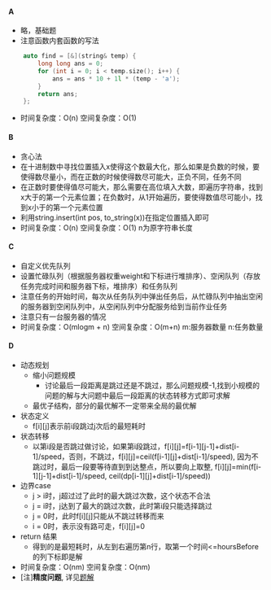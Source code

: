 #### A
* 略，基础题
* 注意函数内套函数的写法
```c++
    auto find = [&](string& temp) {
        long long ans = 0;
        for (int i = 0; i < temp.size(); i++) {
            ans = ans * 10 + 1l * (temp - 'a');
        }
        return ans;
    };
```
* 时间复杂度：O(n) 空间复杂度：O(1)
#### B
* 贪心法
* 在十进制数中寻找位置插入x使得这个数最大化，那么如果是负数的时候，要使得数尽量小，而在正数的时候使得数尽可能大，正负不同，任务不同
* 在正数时要使得值尽可能大，那么需要在高位填入大数，即遍历字符串，找到x大于的第一个元素位置；在负数时，从1开始遍历，要使得数值尽可能小，找到x小于的第一个元素位置
* 利用string.insert(int pos, to\_string(x))在指定位置插入即可
* 时间复杂度：O(n) 空间复杂度：O(1)  n为原字符串长度
#### C
* 自定义优先队列
* 设置忙碌队列（根据服务器权重weight和下标进行堆排序）、空闲队列（存放任务完成时间和服务器下标，堆排序）和任务队列
* 注意任务的开始时间，每次从任务队列中弹出任务后，从忙碌队列中抽出空闲的服务器到空闲队列中，从空闲队列中分配服务给到当前作业任务
* 注意只有一台服务器的情况
* 时间复杂度：O(mlogm + n) 空间复杂度：O(m+n) m:服务器数量 n:任务数量
#### D
* 动态规划
    * 缩小问题规模
        * 讨论最后一段距离是跳过还是不跳过，那么问题规模-1,找到小规模的问题的解与大问题中最后一段距离的状态转移方式即可求解
    * 最优子结构，部分的最优解不一定带来全局的最优解
* 状态定义
    * f\[i][j]表示前i段跳过j次后的最短耗时
* 状态转移
    * 以第i段是否跳过做讨论，如果第i段跳过，f\[i][j]=f\[i-1][j-1]+dist[i-1]/speed，否则，不跳过，f\[i][j]=ceil(f\[i-1][j]+dist[i-1]/speed), 因为不跳过时，最后一段要等待直到到达整点，所以要向上取整, f\[i][j]=min(f\[i-1][j-1]+dist[i-1]/speed, ceil(dp\[i-1][j]+dist[i-1]/speed))
* 边界case
    * j > i时，j超过过了此时的最大跳过次数，这个状态不合法
    * j = i时，j达到了最大的跳过次数，此时第i段只能选择跳过
    * j = 0时，此时f\[i][j]只能从不跳过转移而来
    * i = 0时，表示没有路可走，f\[i][j]=0
* return 结果
    * 得到的是最短耗时，从左到右遍历第n行，取第一个时间<=hoursBefore的列下标即是解
* 时间复杂度：O(nm) 空间复杂度：O(nm)
* [注]**精度问题**, 详见[题解](https://leetcode-cn.com/problems/minimum-skips-to-arrive-at-meeting-on-time/solution/minimum-skips-to-arrive-at-meeting-on-ti-dp7v/)
